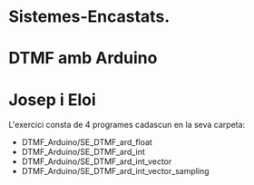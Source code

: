 # Sistemes-Encastats.
# DTMF amb Arduino
# Josep i Eloi

L'exercici consta de 4 programes cadascun en la seva carpeta:

- DTMF_Arduino/SE_DTMF_ard_float
- DTMF_Arduino/SE_DTMF_ard_int
- DTMF_Arduino/SE_DTMF_ard_int_vector
- DTMF_Arduino/SE_DTMF_ard_int_vector_sampling

